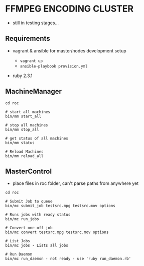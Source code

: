 # FFMPEG ENCODING CLUSTER
- still in testing stages...

## Requirements
- vagrant & ansible for master/nodes development setup
  - ```vagrant up```
  - ```ansible-playbook provision.yml```

- ruby 2.3.1


## MachineManager
```
cd roc

# start all machines
bin/mm start_all

# stop all machines
bin/mm stop_all

# get status of all machines
bin/mm status

# Reload Machines
bin/mm reload_all
```

## MasterControl
- place files in roc folder, can't parse paths from anywhere yet
```
cd roc

# Submit Job to queue
bin/mc submit_job testsrc.mpg testsrc.mov options

# Runs jobs with ready status
bin/mc run_jobs

# Convert one off job
bin/mc convert testsrc.mpg testsrc.mov options

# List Jobs
bin/mc jobs - Lists all jobs

# Run Daemon
bin/mc run_daemon - not ready - use 'ruby run_daemon.rb'
```
